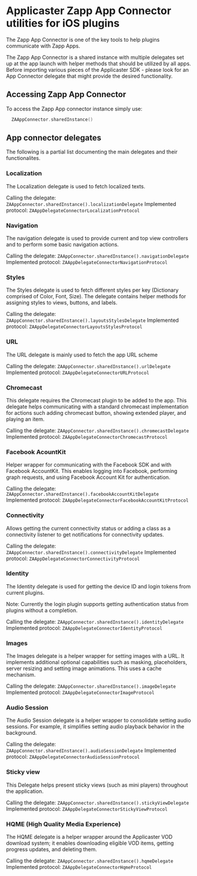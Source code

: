# Applicaster Zapp App Connector utilities for iOS plugins
The Zapp App Connector is one of the key tools to help plugins communicate with Zapp Apps.

The Zapp App Connector is a shared instance with multiple delegates set up at the app launch with helper methods that should be utilized by all apps.
Before importing various pieces of the Applicaster SDK - please look for an App Connector delegate that might provide the desired functionality.

## Accessing Zapp App Connector
To access the Zapp App connector instance simply use:
``` swift
  ZAAppConnector.sharedInstance()
```

## App connector delegates
The following is a partial list documenting the main delegates and their functionalites.

### Localization
The Localization delegate is used to fetch localized texts.

Calling the delegate: `ZAAppConnector.sharedInstance().localizationDelegate`
Implemented protocol: `ZAAppDelegateConnectorLocalizationProtocol`

### Navigation
The navigation delegate is used to provide current and top view controllers and to perform some basic navigation actions.

Calling the delegate: `ZAAppConnector.sharedInstance().navigationDelegate`
Implemented protocol: `ZAAppDelegateConnectorNavigationProtocol`

### Styles
The Styles delegate is used to fetch different styles per key (Dictionary comprised of Color, Font, Size).
The delegate contains helper methods for assigning styles to views, buttons, and labels.

Calling the delegate: `ZAAppConnector.sharedInstance().layoutsStylesDelegate`
Implemented protocol: `ZAAppDelegateConnectorLayoutsStylesProtocol`

### URL
The URL delegate is mainly used to fetch the app URL scheme

Calling the delegate: `ZAAppConnector.sharedInstance().urlDelegate`
Implemented protocol: `ZAAppDelegateConnectorURLProtocol`

### Chromecast
This delegate requires the Chromecast plugin to be added to the app.
This delegate helps communicating with a standard chromecast implementation for actions such adding chromecast button, showing extended player, and playing an item.

Calling the delegate: `ZAAppConnector.sharedInstance().chromecastDelegate`
Implemented protocol: `ZAAppDelegateConnectorChromecastProtocol`

### Facebook AcountKit
Helper wrapper for communicating with the Facebook SDK and with Facebook AccountKit.
This enables logging into Facebook, performing graph requests, and using Facebook Account Kit for authentication.

Calling the delegate: `ZAAppConnector.sharedInstance().facebookAccountKitDelegate`
Implemented protocol: `ZAAppDelegateConnectorFacebookAccountKitProtocol`

### Connectivity
Allows getting the current connectivity status or adding a class as a connectivity listener to get notifications for connectivity updates.

Calling the delegate: `ZAAppConnector.sharedInstance().connectivityDelegate`
Implemented protocol: `ZAAppDelegateConnectorConnectivityProtocol`

### Identity
The Identity delegate is used for getting the device ID and login tokens from current plugins.

Note: Currently the login plugin supports getting authentication status from plugins without a completion.

Calling the delegate: `ZAAppConnector.sharedInstance().identityDelegate`
Implemented protocol: `ZAAppDelegateConnectorIdentityProtocol`

### Images
The Images delegate is a helper wrapper for setting images with a URL.
It implements additional optional capabilities such as masking, placeholders, server resizing and setting image animations.
This uses a cache mechanism.

Calling the delegate: `ZAAppConnector.sharedInstance().imageDelegate`
Implemented protocol: `ZAAppDelegateConnectorImageProtocol`

### Audio Session
The Audio Session delegate is a helper wrapper to consolidate setting audio sessions. For example, it simplifies setting audio playback behavior in the background.

Calling the delegate: `ZAAppConnector.sharedInstance().audioSessionDelegate`
Implemented protocol: `ZAAppDelegateConnectorAudioSessionProtocol`

### Sticky view
This Delegate helps present sticky views (such as mini players) throughout the application.

Calling the delegate: `ZAAppConnector.sharedInstance().stickyViewDelegate`
Implemented protocol: `ZAAppDelegateConnectorStickyViewProtocol`

### HQME (High Quality Media Experience)
The HQME delegate is a helper wrapper around the Applicaster VOD download system; it enables downloading eligible VOD items, getting progress updates, and deleting them.

Calling the delegate: `ZAAppConnector.sharedInstance().hqmeDelegate`
Implemented protocol: `ZAAppDelegateConnectorHqmeProtocol`
